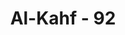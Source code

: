 ---
title: "Al-Kahf - 92"
no: 92
arabic_no: ٩٢
ayah: ثُمَّ اَتْبَعَ سَبَبًا 
translation: "Kemudian dia menempuh suatu jalan (yang lain lagi)."
tafsir: "Kemudian dia menempuh suatu jalan lain lagi yaitu jalan antara Masyriq (arah timur) dan Maghrib (arah barat) membelok ke arah utara. Yakni ke arah dua gunung di Armenia dan Ajerbaijan."
---